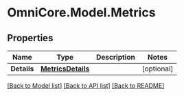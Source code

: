 # OmniCore.Model.Metrics

## Properties

Name | Type | Description | Notes
------------ | ------------- | ------------- | -------------
**Details** | [**MetricsDetails**](MetricsDetails.md) |  | [optional] 

[[Back to Model list]](../README.md#documentation-for-models) [[Back to API list]](../README.md#documentation-for-api-endpoints) [[Back to README]](../README.md)

